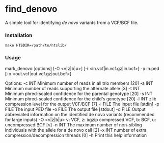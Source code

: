 find_denovo
===========

A simple tool for identifying *de novo* variants from a VCF/BCF file.

### Installation
`make HTSDIR=/path/to/htslib/`

### Usage
mark_denovo [options] [-O <v|z|b|u>] [-i <in.vcf|in.vcf.gz|in.bcf>] -p in.ped [-o <out.vcf|out.vcf.gz|out.bcf>]

Options:
           -c INT          Minimum number of reads in all trio members [20]
           -a INT          Minimum number of reads supporting the alternate allele [3]
           -t INT          Minimum phred-scaled confidence for the parental genotype [20]
           -s INT          Minimum phred-scaled confidence for the child's genotype [20]
           -l INT          zlib compression level for the output VCF/BCF [7]
           -i FILE         The input file [stdin]
           -p FILE         The input PED file
           -o FILE         The output file [stdout]
           -d FILE         Output abbreviated information on the identified de novo variants (recommended for large inputs)
           -O <v|z|b|u>    v: VCF, z: bgzip compressed VCF, b: BCF, u: uncompressed BCF [v]
           -n INT          The maximum number of non-sibling individuals with the allele for a de novo call [2]
           -x INT          number of extra compression/decompression threads [0]
           -h              Print this help information
